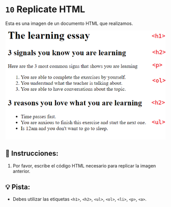 # `10` Replicate HTML

Esta es una imagen de un documento HTML que realizamos. 

![demo](../../.learn/assets/10-replicate-html.png?raw=true)

## 📝 Instrucciones:

1. Por favor, escribe el código HTML necesario para replicar la imagen anterior.

## 💡 Pista:

+ Debes utilizar las etiquetas `<h1>`, `<h2>`, `<ul>`, `<ol>`, `<li>`, `<p>`, `<a>`.
